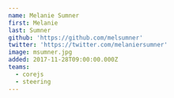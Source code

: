 ```yaml
---
name: Melanie Sumner
first: Melanie
last: Sumner
github: 'https://github.com/melsumner'
twitter: 'https://twitter.com/melaniersumner'
image: msumner.jpg
added: 2017-11-28T09:00:00.000Z
teams:
  - corejs
  - steering
---
```

